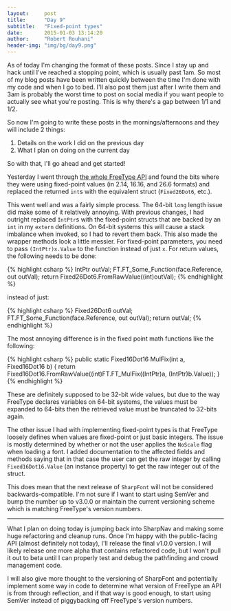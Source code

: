 ```yaml
---
layout:     post
title:      "Day 9"
subtitle:   "Fixed-point types"
date:       2015-01-03 13:14:20
author:     "Robert Rouhani"
header-img: "img/bg/day9.png"
---
```


As of today I'm changing the format of these posts. Since I stay up and hack
until I've reached a stopping point, which is usually past 1am. So most of my
blog posts have been written quickly between the time I'm done with my code
and when I go to bed. I'll also post them just after I write them and 3am is
probably the worst time to post on social media if you want people to actually
see what you're posting. This is why there's a gap between 1/1 and 1/2.

So now I'm going to write these posts in the mornings/afternoons and they will
include 2 things:

  1. Details on the work I did on the previous day
  2. What I plan on doing on the current day
  
So with that, I'll go ahead and get started!

Yesterday I went through [the whole FreeType API][1] and found the bits where
they were using fixed-point values (in 2.14, 16.16, and 26.6 formats) and
replaced the returned `int`s with the equivalent struct (`Fixed26Dot6`, etc.).

This went well and was a fairly simple process. The 64-bit `long` length issue
did make some of it relatively annoying. With previous changes, I had outright
replaced `IntPtr`s with the fixed-point structs that are backed by an `int` in
my `extern` definitions. On 64-bit systems this will cause a stack imbalance
when invoked, so I had to revert them back. This also made the wrapper methods
look a little messier. For fixed-point parameters, you need to pass
`(IntPtr)x.Value` to the function instead of just `x`. For return values, the
following needs to be done:

{% highlight csharp %}
IntPtr outVal;
FT.FT_Some_Function(face.Reference, out outVal);
return Fixed26Dot6.FromRawValue((int)outVal);
{% endhighlight %}

instead of just:

{% highlight csharp %}
Fixed26Dot6 outVal;
FT.FT_Some_Function(face.Reference, out outVal);
return outVal;
{% endhighlight %}

The most annoying difference is in the fixed point math functions like the
following:

{% highlight csharp %}
public static Fixed16Dot16 MulFix(int a, Fixed16Dot16 b)
{
    return Fixed16Dot16.FromRawValue((int)FT.FT_MulFix((IntPtr)a, (IntPtr)b.Value));
}
{% endhighlight %}

These are definitely supposed to be 32-bit wide values, but due to the way
FreeType declares variables on 64-bit systems, the values must be expanded to
64-bits then the retrieved value must be truncated to 32-bits again.

The other issue I had with implementing fixed-point types is that FreeType
loosely defines when values are fixed-point or just basic integers. The issue
is mostly determined by whether or not the user applies the `NoScale` flag
when loading a font. I added documentation to the affected fields and methods
saying that in that case the user can get the raw integer by calling
`Fixed16Dot16.Value` (an instance property) to get the raw integer out of the
struct.

This does mean that the next release of `SharpFont` will not be considered
backwards-compatible. I'm not sure if I want to start using SemVer and bump
the number up to v3.0.0 or maintain the current versioning scheme which is
matching FreeType's version numbers.

----------

What I plan on doing today is jumping back into SharpNav and making some huge
refactoring and cleanup runs. Once I'm happy with the public-facing API
(almost definitely not today), I'll release the final v1.0.0 version. I will
likely release one more alpha that contains refactored code, but I won't pull
it out to beta until I can properly test and debug the pathfinding and crowd
management code.

I will also give more thought to the versioning of SharpFont and potentially
implement some way in code to determine what version of FreeType an API is
from through reflection, and if that way is good enough, to start using SemVer
instead of piggybacking off FreeType's version numbers.

[1]: http://www.freetype.org/freetype2/docs/reference/ft2-index.html
